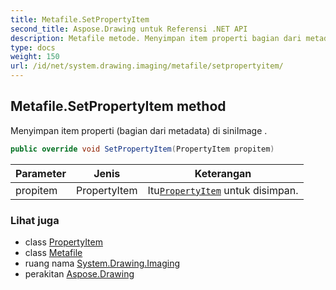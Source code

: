 ```yaml
---
title: Metafile.SetPropertyItem
second_title: Aspose.Drawing untuk Referensi .NET API
description: Metafile metode. Menyimpan item properti bagian dari metadata di siniImage .
type: docs
weight: 150
url: /id/net/system.drawing.imaging/metafile/setpropertyitem/
---
```

## Metafile.SetPropertyItem method

Menyimpan item properti (bagian dari metadata) di siniImage .

```csharp
public override void SetPropertyItem(PropertyItem propitem)
```

| Parameter | Jenis | Keterangan |
| --- | --- | --- |
| propitem | PropertyItem | Itu[`PropertyItem`](../../propertyitem/) untuk disimpan. |

### Lihat juga

* class [PropertyItem](../../propertyitem/)
* class [Metafile](../)
* ruang nama [System.Drawing.Imaging](../../metafile/)
* perakitan [Aspose.Drawing](../../../)


